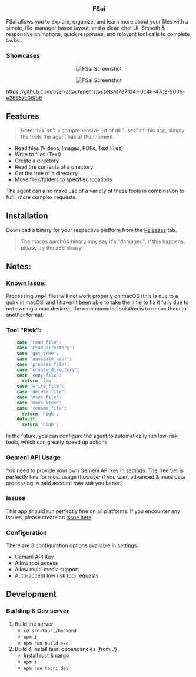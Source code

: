 <h3 align="center">
    <strong>FSai</strong>
</h3>

FSai allows you to explore, organize, and learn more about your files with a simple, file-manager based layout, and a clean chat UI. Smooth & responsive animations, quick responses, and relavent tool calls to complete tasks. 

### Showcases

<p align="center">
    <img src="https://play.maple.music/SMS/uploads/Screenshot%202025-06-27%20170802.png" alt="FSai Screenshot">
</p>


<p align="center">
    <img src="https://play.maple.music/SMS/uploads/Screenshot%202025-06-27%20170908.png" alt="FSai Screenshot">
</p>

https://github.com/user-attachments/assets/d787f041-0c46-47c3-9009-e26657c06fb6

## Features
> Note: this isn't a comprehensive list of all "uses" of this app, simply the tools the agent has at the moment.

- Read files (Videos, Images, PDFs, Text Files)
- Write to files (Text)
- Create a directory
- Read the contents of a directory
- Get the tree of a directory
- Move files/folders to specified locations

The agent can also make use of a variety of these tools in combination to fufill more complex requests.

## Installation

Download a binary for your respective platform from the [Releases](https://github.com/Cattn/FSai/releases/latest) tab.
> The macos aarch64 binary may say it's "damaged", if this happens, please try the x86 binary.

## Notes:

### Known Issue:
Processing .mp4 files will not work properly on macOS (this is due to a quirk in macOS, and I haven't been able to take the time to fix it fully due to not owning a mac device.), the recommended solution is to remux them to another format.

### Tool "Risk":
```js
    case 'read_file':
    case 'read_directory':
    case 'get_tree':
    case 'navigate_user':
    case 'process_file':
    case 'create_directory':
    case 'copy_file':
      return 'low';
    case 'write_file':
    case 'delete_file':
    case 'move_file':
    case 'move_item':
    case 'rename_file':
      return 'high';
    default:
      return 'high';
```
In the future, you can configure the agent to automatically run low-risk tools, which can greatly speed up actions.


### Gemeni API Usage
You need to provide your own Gemeni API key in settings. The free tier is perfectly fine for most usage (however if you want advanced & more data processing, a paid account may suit you better.)

### Issues
This app should run perfectly fine on all platforms. If you encounter any issues, please create an [issue here](https://github.com/Cattn/FSai/issues/new)

### Configuration

There are 3 configuration options available in settings. 
- Gemeni API Key
- Allow root access
- Allow multi-media support
- Auto-accept low risk tool requests

## Development 

### Building & Dev server

1. Build the server
    - ``cd src-tauri/backend``
    - ``npm i``
    - ``npm run build-exe``
2. Build & Install tauri dependancies (from ./)
    - Install rust & cargo
    - ``npm i``
    - ``npm run tauri dev``
